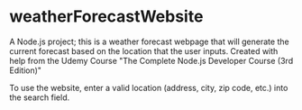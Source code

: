 # weatherForecastWebsite
A Node.js project; this is a weather forecast webpage that will generate the current forecast based on the location that the user inputs. Created with help from the Udemy Course "The Complete Node.js Developer Course (3rd Edition)"

To use the website, enter a valid location (address, city, zip code, etc.) into the search field.
